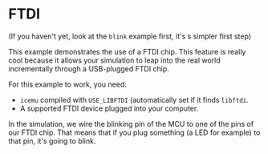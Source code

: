 # FTDI

(If you haven't yet, look at the `blink` example first, it's s simpler first step)

This example demonstrates the use of a FTDI chip. This feature is really cool because it allows
your simulation to leap into the real world incrementally through a USB-plugged FTDI chip.

For this example to work, you need:

* `icemu` compiled with `USE_LIBFTDI` (automatically set if it finds `libftdi`.
* A supported FTDI device plugged into your computer.

In the simulation, we wire the blinking pin of the MCU to one of the pins of our FTDI chip. That
means that if you plug something (a LED for example) to that pin, it's going to blink.
